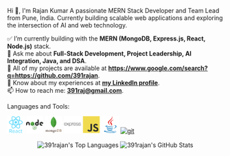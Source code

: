 Hi 👋, I'm Rajan Kumar
A passionate MERN Stack Developer and Team Lead from Pune, India. Currently building scalable web applications and exploring the intersection of AI and web technology.

<p>
✅ I’m currently building with the <strong>MERN (MongoDB, Express.js, React, Node.js)</strong> stack.<br>
📌 Ask me about <strong>Full-Stack Development, Project Leadership, AI Integration, Java, and DSA</strong>.<br>
📂 All of my projects are available at <a href="https://www.google.com/search?q=https://github.com/391rajan" target="_blank"><strong>https://www.google.com/search?q=https://github.com/391rajan</strong></a>.<br>
💼 Know about my experiences at <a href="https://www.google.com/search?q=https://linkedin.com/in/391rajankumar" target="_blank"><strong>my LinkedIn profile</strong></a>.<br>
📫 How to reach me: <a href="mailto:391raj@gmail.com"><strong>391raj@gmail.com</strong></a>.
</p>

Languages and Tools:
<p align="left">
<a href="https://reactjs.org/" target="_blank" rel="noopener noreferrer"><img src="https://raw.githubusercontent.com/devicons/devicon/master/icons/react/react-original-wordmark.svg" alt="react" width="40" height="40"/></a>
<a href="https://nodejs.org" target="_blank" rel="noopener noreferrer"><img src="https://raw.githubusercontent.com/devicons/devicon/master/icons/nodejs/nodejs-original-wordmark.svg" alt="nodejs" width="40" height="40"/></a>
<a href="https://www.mongodb.com/" target="_blank" rel="noopener noreferrer"><img src="https://raw.githubusercontent.com/devicons/devicon/master/icons/mongodb/mongodb-original-wordmark.svg" alt="mongodb" width="40" height="40"/></a>
<a href="https://expressjs.com" target="_blank" rel="noopener noreferrer"><img src="https://raw.githubusercontent.com/devicons/devicon/master/icons/express/express-original-wordmark.svg" alt="express" width="40" height="40"/></a>
<a href="https://developer.mozilla.org/en-US/docs/Web/JavaScript" target="_blank" rel="noopener noreferrer"><img src="https://raw.githubusercontent.com/devicons/devicon/master/icons/javascript/javascript-original.svg" alt="javascript" width="40" height="40"/></a>
<a href="https://www.java.com" target="_blank" rel="noopener noreferrer"><img src="https://raw.githubusercontent.com/devicons/devicon/master/icons/java/java-original.svg" alt="java" width="40" height="40"/></a>
<a href="https://git-scm.com/" target="_blank" rel="noopener noreferrer"><img src="https://www.vectorlogo.zone/logos/git-scm/git-scm-icon.svg" alt="git" width="40" height="40"/></a>
</p>

<p align="center">
<img align="center" src="https://www.google.com/search?q=https://github-readme-stats.vercel.app/api/top-langs%3Fusername%3D391rajan%26show_icons%3Dtrue%26locale%3Den%26layout%3Dcompact%26theme%3Dtokyonight" alt="391rajan's Top Languages" />
<img align="center" src="https://www.google.com/search?q=https://github-readme-stats.vercel.app/api%3Fusername%3D391rajan%26show_icons%3Dtrue%26locale%3Den%26theme%3Dtokyonight%26count_private%3Dtrue" alt="391rajan's GitHub Stats" />
</p>
